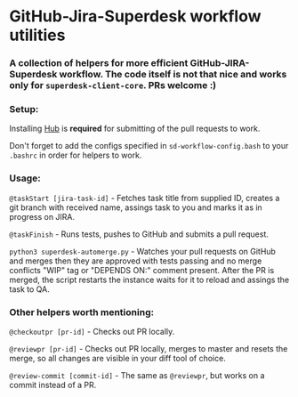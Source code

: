 # GitHub-Jira-Superdesk workflow utilities

### A collection of helpers for more efficient GitHub-JIRA-Superdesk workflow. The code itself is not that nice and works only for `superdesk-client-core`. PRs welcome :)

### Setup:

Installing [Hub](https://hub.github.com/) is **required** for submitting of the pull requests to work.

Don't forget to add the configs specified in `sd-workflow-config.bash` to your `.bashrc` in order for helpers to work.

### Usage:

`@taskStart [jira-task-id]` - Fetches task title from supplied ID, creates a git branch with received name, assings task to you and marks it as in progress on JIRA.

`@taskFinish` - Runs tests, pushes to GitHub and submits a pull request.

`python3 superdesk-automerge.py` - Watches your pull requests on GitHub and merges then they are approved with tests passing and no merge conflicts "WIP" tag or "DEPENDS ON:" comment present. After the PR is merged, the script restarts the instance waits for it to reload and assings the task to QA.

### Other helpers worth mentioning:

`@checkoutpr [pr-id]` - Checks out PR locally.

`@reviewpr [pr-id]` - Checks out PR locally, merges to master and resets the merge, so all changes are visible in your diff tool of choice.

`@review-commit [commit-id]` - The same as `@reviewpr`, but works on a commit instead of a PR.